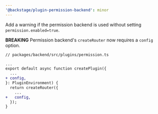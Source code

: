 ```yaml
---
'@backstage/plugin-permission-backend': minor
---
```


Add a warning if the permission backend is used without setting `permission.enabled=true`.

**BREAKING** Permission backend's `createRouter` now requires a `config` option.

```diff
// packages/backend/src/plugins/permission.ts

...
export default async function createPlugin({
  ...
+ config,
}: PluginEnvironment) {
  return createRouter({
    ...
+   config,
  });
}
```
